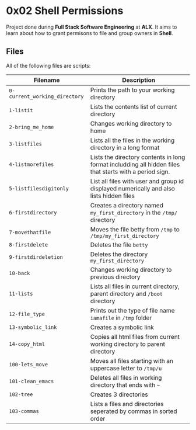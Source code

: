# 0x02 Shell Permissions

Project done during **Full Stack Software Engineering** at **ALX**. It aims to learn about how to grant permisons to file and group owners in **Shell**.

## Files

All of the following files are scripts:

| Filename | Description |
|----------|-------------|
| `0-current_working_directory` | Prints the path to your working directory |
| `1-listit` | Lists the contents list of current directory |
| `2-bring_me_home` | Changes working directory to home |
| `3-listfiles` | Lists all the files in the working directory in a long format |
| `4-listmorefiles` | Lists the directory contents in long format includding all hidden files that starts with a period sign. |
| `5-listfilesdigitonly` | List all files with user and group id displayed numerically and also lists hidden files |
| `6-firstdirectory` | Creates a directory named `my_first_directory` in the `/tmp/` directory |
| `7-movethatfile` | Moves the file betty from `/tmp` to `/tmp/my_first_directory` |
| `8-firstdelete` | Deletes the file `betty` |
| `9-firstdirdeletion` | Deletes the directory `my_first_directory` |
| `10-back` | Changes working directory to previous directory |
| `11-lists` | Lists all files in current directory, parent directory and `/boot` directory |
| `12-file_type` |  Prints out the type of file name `iamafile` in `/tmp` folder |
|`13-symbolic_link` | Creates a symbolic link |
| `14-copy_html` | Copies all html files from current working directory to parent directory |
| `100-lets_move` | Moves all files starting with an uppercase letter to `/tmp/u` |
| `101-clean_emacs` | Deletes all files in working directory that ends with `~` |
| `102-tree` | Creates 3 directories |
| `103-commas` | Lists a files and directories seperated by commas in sorted order |
